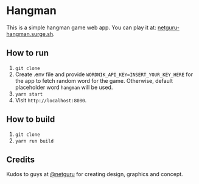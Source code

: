 # Hangman
This is a simple hangman game web app. You can play it at: [netguru-hangman.surge.sh](http://netguru-hangman.surge.sh).

## How to run
1. `git clone`
2. Create .env file and provide `WORDNIK_API_KEY=INSERT_YOUR_KEY_HERE` for the app to fetch random word for the game. Otherwise, default placeholder word `hangman` will be used.
3. `yarn start`
4. Visit `http://localhost:8080`.

## How to build
1. `git clone`
2. `yarn run build`

## Credits
Kudos to guys at [@netguru](https://github.com/netguru) for creating design, graphics and concept.